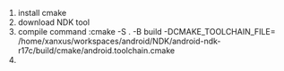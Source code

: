 1. install cmake 
2. download NDK tool
3. compile command :cmake -S . -B build -DCMAKE_TOOLCHAIN_FILE= /home/xanxus/workspaces/android/NDK/android-ndk-r17c/build/cmake/android.toolchain.cmake
4. 